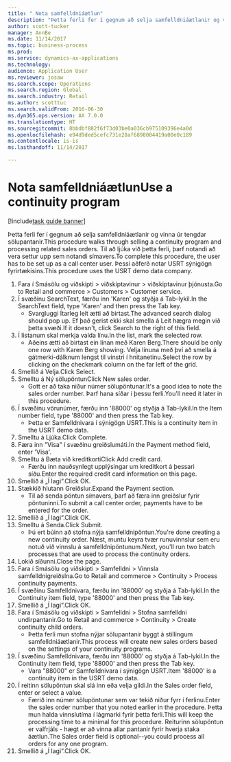 ```yaml
--- 
title: " Nota samfelldniáætlun"
description: "Þetta ferli fer í gegnum að selja samfelldniáætlanir og vinna úr tengdar sölupantanir."
author: scott-tucker
manager: AnnBe
ms.date: 11/14/2017
ms.topic: business-process
ms.prod: 
ms.service: dynamics-ax-applications
ms.technology: 
audience: Application User
ms.reviewer: josaw
ms.search.scope: Operations
ms.search.region: Global
ms.search.industry: Retail
ms.author: scotttuc
ms.search.validFrom: 2016-06-30
ms.dyn365.ops.version: AX 7.0.0
ms.translationtype: HT
ms.sourcegitcommit: 8bbdbf882f6f73d03be0a036cb975109396e4a0d
ms.openlocfilehash: e94d9ded5cefc731e28af6898004419a00e0c189
ms.contentlocale: is-is
ms.lasthandoff: 11/14/2017

---
```

# <a name="use-a-continuity-program"></a><span data-ttu-id="fd1cc-103"> Nota samfelldniáætlun</span><span class="sxs-lookup"><span data-stu-id="fd1cc-103">Use a continuity program</span></span>

[!include[task guide banner](../includes/task-guide-banner.md)]

<span data-ttu-id="fd1cc-104">Þetta ferli fer í gegnum að selja samfelldniáætlanir og vinna úr tengdar sölupantanir.</span><span class="sxs-lookup"><span data-stu-id="fd1cc-104">This procedure walks through selling a continuity program and processing related sales orders.</span></span> <span data-ttu-id="fd1cc-105">Til að ljúka við þetta ferli, þarf notandi að vera settur upp sem notandi símavers.</span><span class="sxs-lookup"><span data-stu-id="fd1cc-105">To complete this procedure, the user has to be set up as a call center user.</span></span> <span data-ttu-id="fd1cc-106">Þessi aðferð notar USRT sýnigögn fyrirtækisins.</span><span class="sxs-lookup"><span data-stu-id="fd1cc-106">This procedure uses the USRT demo data company.</span></span>

1. <span data-ttu-id="fd1cc-107">Fara í Smásölu og viðskipti > viðskiptavinur > viðskiptavinur þjónusta.</span><span class="sxs-lookup"><span data-stu-id="fd1cc-107">Go to Retail and commerce > Customers > Customer service.</span></span>
2. <span data-ttu-id="fd1cc-108">Í svæðinu SearchText, færðu inn 'Karen' og styðja á Tab-lykil.</span><span class="sxs-lookup"><span data-stu-id="fd1cc-108">In the SearchText field, type 'Karen' and then press the Tab key.</span></span>
    * <span data-ttu-id="fd1cc-109">Svargluggi Ítarleg leit ætti að birtast.</span><span class="sxs-lookup"><span data-stu-id="fd1cc-109">The advanced search dialog should pop up.</span></span> <span data-ttu-id="fd1cc-110">Ef það gerist ekki skal smella á Leit hægra megin við þetta svæði.</span><span class="sxs-lookup"><span data-stu-id="fd1cc-110">If it doesn't, click Search to the right of this field.</span></span>  
3. <span data-ttu-id="fd1cc-111">Í listanum skal merkja valda línu.</span><span class="sxs-lookup"><span data-stu-id="fd1cc-111">In the list, mark the selected row.</span></span>
    * <span data-ttu-id="fd1cc-112">Aðeins ætti að birtast ein línan með Karen Berg.</span><span class="sxs-lookup"><span data-stu-id="fd1cc-112">There should be only one row with Karen Berg showing.</span></span> <span data-ttu-id="fd1cc-113">Velja línuna með því að smella á gátmerki-dálknum lengst til vinstri í hnitanetinu.</span><span class="sxs-lookup"><span data-stu-id="fd1cc-113">Select the row by clicking on the checkmark column on the far left of the grid.</span></span>  
4. <span data-ttu-id="fd1cc-114">Smellið á Velja.</span><span class="sxs-lookup"><span data-stu-id="fd1cc-114">Click Select.</span></span>
5. <span data-ttu-id="fd1cc-115">Smelltu á Ný sölupöntun</span><span class="sxs-lookup"><span data-stu-id="fd1cc-115">Click New sales order.</span></span>
    * <span data-ttu-id="fd1cc-116">Gott er að taka niður númer sölupöntunar.</span><span class="sxs-lookup"><span data-stu-id="fd1cc-116">It's a good idea to note the sales order number.</span></span> <span data-ttu-id="fd1cc-117">Þarf hana síðar í þessu ferli.</span><span class="sxs-lookup"><span data-stu-id="fd1cc-117">You'll need it later in this procedure.</span></span>  
6. <span data-ttu-id="fd1cc-118">Í svæðinu vörunúmer, færðu inn '88000' og styðja á Tab-lykil.</span><span class="sxs-lookup"><span data-stu-id="fd1cc-118">In the Item number field, type '88000' and then press the Tab key.</span></span>
    * <span data-ttu-id="fd1cc-119">Þetta er Samfelldnivara í sýnigögn USRT.</span><span class="sxs-lookup"><span data-stu-id="fd1cc-119">This is a continuity item in the USRT demo data.</span></span>  
7. <span data-ttu-id="fd1cc-120">Smelltu á Ljúka.</span><span class="sxs-lookup"><span data-stu-id="fd1cc-120">Click Complete.</span></span>
8. <span data-ttu-id="fd1cc-121">Færa inn "Visa" í svæðinu greiðslumáti.</span><span class="sxs-lookup"><span data-stu-id="fd1cc-121">In the Payment method field, enter 'Visa'.</span></span>
9. <span data-ttu-id="fd1cc-122">Smelltu á Bæta við kreditkorti</span><span class="sxs-lookup"><span data-stu-id="fd1cc-122">Click Add credit card.</span></span>
    * <span data-ttu-id="fd1cc-123">Færðu inn nauðsynlegt upplýsingar um kreditkort á þessari síðu.</span><span class="sxs-lookup"><span data-stu-id="fd1cc-123">Enter the required credit card information on this page.</span></span>  
10. <span data-ttu-id="fd1cc-124">Smellið á „Í lagi“.</span><span class="sxs-lookup"><span data-stu-id="fd1cc-124">Click OK.</span></span>
11. <span data-ttu-id="fd1cc-125">Stækkið hlutann Greiðslur.</span><span class="sxs-lookup"><span data-stu-id="fd1cc-125">Expand the Payment section.</span></span>
    * <span data-ttu-id="fd1cc-126">Til að senda pöntun símavers, þarf að færa inn greiðslur fyrir pöntuninni.</span><span class="sxs-lookup"><span data-stu-id="fd1cc-126">To submit a call center order, payments have to be entered for the order.</span></span>  
12. <span data-ttu-id="fd1cc-127">Smellið á „Í lagi“.</span><span class="sxs-lookup"><span data-stu-id="fd1cc-127">Click OK.</span></span>
13. <span data-ttu-id="fd1cc-128">Smelltu á Senda.</span><span class="sxs-lookup"><span data-stu-id="fd1cc-128">Click Submit.</span></span>
    * <span data-ttu-id="fd1cc-129">Þú ert búinn að stofna nýja samfelldnipöntun.</span><span class="sxs-lookup"><span data-stu-id="fd1cc-129">You're done creating a new continuity order.</span></span> <span data-ttu-id="fd1cc-130">Næst, muntu keyra tvær runuvinnslur sem eru notuð við vinnslu á samfelldnipöntunum.</span><span class="sxs-lookup"><span data-stu-id="fd1cc-130">Next, you'll run two batch processes that are used to process the continuity orders.</span></span>  
14. <span data-ttu-id="fd1cc-131">Lokið síðunni.</span><span class="sxs-lookup"><span data-stu-id="fd1cc-131">Close the page.</span></span>
15. <span data-ttu-id="fd1cc-132">Fara í Smásölu og viðskipti > Samfelldni > Vinnsla samfelldnigreiðslna.</span><span class="sxs-lookup"><span data-stu-id="fd1cc-132">Go to Retail and commerce > Continuity > Process continuity payments.</span></span>
16. <span data-ttu-id="fd1cc-133">Í svæðinu Samfelldnivara, færðu inn '88000' og styðja á Tab-lykil.</span><span class="sxs-lookup"><span data-stu-id="fd1cc-133">In the Continuity item field, type '88000' and then press the Tab key.</span></span>
17. <span data-ttu-id="fd1cc-134">Smellið á „Í lagi“.</span><span class="sxs-lookup"><span data-stu-id="fd1cc-134">Click OK.</span></span>
18. <span data-ttu-id="fd1cc-135">Fara í Smásölu og viðskipti > Samfelldni > Stofna samfelldni undirpantanir.</span><span class="sxs-lookup"><span data-stu-id="fd1cc-135">Go to Retail and commerce > Continuity > Create continuity child orders.</span></span>
    * <span data-ttu-id="fd1cc-136">Þetta ferli mun stofna nýjar sölupantanir byggt á stillingum samfelldniáætlanir.</span><span class="sxs-lookup"><span data-stu-id="fd1cc-136">This process will create new sales orders based on the settings of your continuity programs.</span></span>  
19. <span data-ttu-id="fd1cc-137">Í svæðinu Samfelldnivara, færðu inn '88000' og styðja á Tab-lykil.</span><span class="sxs-lookup"><span data-stu-id="fd1cc-137">In the Continuity item field, type '88000' and then press the Tab key.</span></span>
    * <span data-ttu-id="fd1cc-138">Vara "88000" er Samfelldnivara í sýnigögn USRT.</span><span class="sxs-lookup"><span data-stu-id="fd1cc-138">Item '88000' is a continuity item in the USRT demo data.</span></span>  
20. <span data-ttu-id="fd1cc-139">Í reitinn sölupöntun skal slá inn eða velja gildi.</span><span class="sxs-lookup"><span data-stu-id="fd1cc-139">In the Sales order field, enter or select a value.</span></span>
    * <span data-ttu-id="fd1cc-140">Færið inn númer sölupöntunar sem var tekið niður fyrr í ferlinu.</span><span class="sxs-lookup"><span data-stu-id="fd1cc-140">Enter the sales order number that you noted earlier in the procedure.</span></span> <span data-ttu-id="fd1cc-141">Þetta mun halda vinnslutíma í lágmarki fyrir þetta ferli.</span><span class="sxs-lookup"><span data-stu-id="fd1cc-141">This will keep the processing time to a minimal for this procedure.</span></span> <span data-ttu-id="fd1cc-142">Reiturinn sölupöntun er valfrjáls - hægt er að vinna allar pantanir fyrir hverja staka áætlun.</span><span class="sxs-lookup"><span data-stu-id="fd1cc-142">The Sales order field is optional--you could process all orders for any one program.</span></span>  
21. <span data-ttu-id="fd1cc-143">Smellið á „Í lagi“.</span><span class="sxs-lookup"><span data-stu-id="fd1cc-143">Click OK.</span></span>


